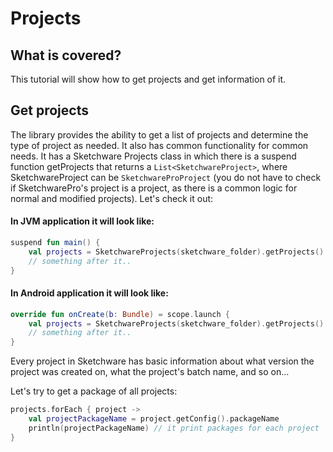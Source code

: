 # Projects

## What is covered?

This tutorial will show how to get projects and get information of it.

## Get projects

The library provides the ability to get a list of projects and determine the type of project as needed. It also has
common functionality for common needs. It has a Sketchware Projects class in which there is a suspend function
getProjects that returns a `List<SketchwareProject>`, where SketchwareProject can be `SketchwareProProject` (you do not
have to check if SketchwarePro's project is a project, as there is a common logic for normal and modified projects).
Let's check it out:

#### In JVM application it will look like:

```kotlin
suspend fun main() {
    val projects = SketchwareProjects(sketchware_folder).getProjects()
    // something after it..
}
```

#### In Android application it will look like:

```kotlin
override fun onCreate(b: Bundle) = scope.launch {
    val projects = SketchwareProjects(sketchware_folder).getProjects()
    // something after it..
}
```

Every project in Sketchware has basic information about what version the project was created on, what the project's
batch name, and so on...

Let's try to get a package of all projects:

```kotlin
projects.forEach { project ->
    val projectPackageName = project.getConfig().packageName
    println(projectPackageName) // it print packages for each project
}
```

